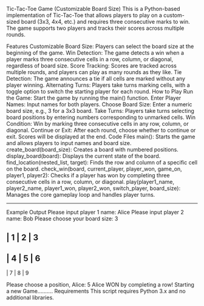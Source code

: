 Tic-Tac-Toe Game (Customizable Board Size)
This is a Python-based implementation of Tic-Tac-Toe that allows players to play on a custom-sized board (3x3, 4x4, etc.) and requires three consecutive marks to win. The game supports two players and tracks their scores across multiple rounds.

Features
Customizable Board Size: Players can select the board size at the beginning of the game.
Win Detection: The game detects a win when a player marks three consecutive cells in a row, column, or diagonal, regardless of board size.
Score Tracking: Scores are tracked across multiple rounds, and players can play as many rounds as they like.
Tie Detection: The game announces a tie if all cells are marked without any player winning.
Alternating Turns: Players take turns marking cells, with a toggle option to switch the starting player for each round.
How to Play
Run the Game: Start the game by running the main() function.
Enter Player Names: Input names for both players.
Choose Board Size: Enter a numeric board size, e.g., 3 for a 3x3 board.
Take Turns: Players take turns selecting board positions by entering numbers corresponding to unmarked cells.
Win Condition: Win by marking three consecutive cells in any row, column, or diagonal.
Continue or Exit: After each round, choose whether to continue or exit. Scores will be displayed at the end.
Code Files
main(): Starts the game and allows players to input names and board size.
create_board(board_size): Creates a board with numbered positions.
display_board(board): Displays the current state of the board.
find_location(nested_list, target): Finds the row and column of a specific cell on the board.
check_win(board, current_player, player_won, game_on, player1, player2): Checks if a player has won by completing three consecutive cells in a row, column, or diagonal.
play(player1_name, player2_name, player1_won, player2_won, switch_player, board_size): Manages the core gameplay loop and handles player turns.
*************************************************************
Example Output
Please input player 1 name: Alice
Please input player 2 name: Bob
Please choose your board size: 3

 | 1 | 2 | 3
-----------
 | 4 | 5 | 6
-----------
 | 7 | 8 | 9

Please choose a position, Alice: 5
Alice WON by completing a row!
Starting a new Game..........
Requirements
This script requires Python 3.x and no additional libraries.
